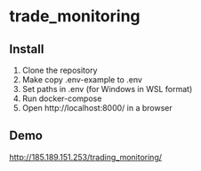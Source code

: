 # trade_monitoring

## Install
1. Clone the repository
2. Make copy .env-example to .env
3. Set paths in .env (for Windows in WSL format)
4. Run docker-compose
5. Open http://localhost:8000/ in a browser

## Demo
http://185.189.151.253/trading_monitoring/
